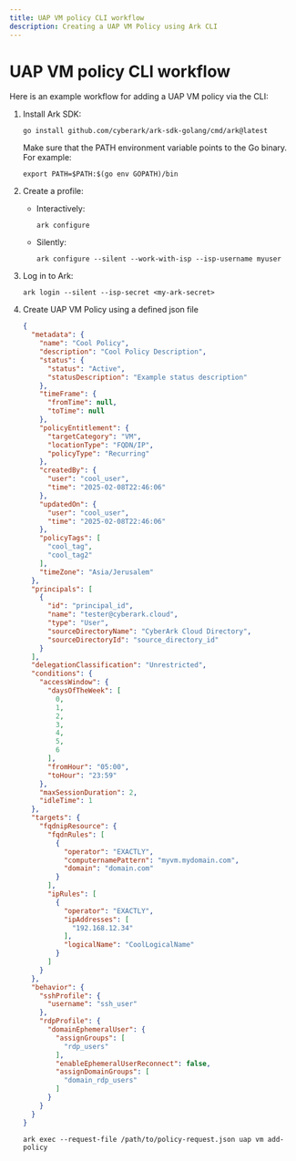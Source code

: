 ```yaml
---
title: UAP VM policy CLI workflow
description: Creating a UAP VM Policy using Ark CLI
---
```


# UAP VM policy CLI workflow
Here is an example workflow for adding a UAP VM policy via the CLI:

1. Install Ark SDK:
   ```shell linenums="0"
   go install github.com/cyberark/ark-sdk-golang/cmd/ark@latest
   ```
   Make sure that the PATH environment variable points to the Go binary. For example:
   ```shell linenums="0"
   export PATH=$PATH:$(go env GOPATH)/bin
   ```
1. Create a profile:
    * Interactively:
        ```shell linenums="0"
        ark configure
        ```
    * Silently:
        ```shell linenums="0"
        ark configure --silent --work-with-isp --isp-username myuser
        ```
1. Log in to Ark:
    ```shell linenums="0"
    ark login --silent --isp-secret <my-ark-secret>
    ```
1. Create UAP VM Policy using a defined json file
    ```json
    {
      "metadata": {
        "name": "Cool Policy",
        "description": "Cool Policy Description",
        "status": {
          "status": "Active",
          "statusDescription": "Example status description"
        },
        "timeFrame": {
          "fromTime": null,
          "toTime": null
        },
        "policyEntitlement": {
          "targetCategory": "VM",
          "locationType": "FQDN/IP",
          "policyType": "Recurring"
        },
        "createdBy": {
          "user": "cool_user",
          "time": "2025-02-08T22:46:06"
        },
        "updatedOn": {
          "user": "cool_user",
          "time": "2025-02-08T22:46:06"
        },
        "policyTags": [
          "cool_tag",
          "cool_tag2"
        ],
        "timeZone": "Asia/Jerusalem"
      },
      "principals": [
        {
          "id": "principal_id",
          "name": "tester@cyberark.cloud",
          "type": "User",
          "sourceDirectoryName": "CyberArk Cloud Directory",
          "sourceDirectoryId": "source_directory_id"
        }
      ],
      "delegationClassification": "Unrestricted",
      "conditions": {
        "accessWindow": {
          "daysOfTheWeek": [
            0,
            1,
            2,
            3,
            4,
            5,
            6
          ],
          "fromHour": "05:00",
          "toHour": "23:59"
        },
        "maxSessionDuration": 2,
        "idleTime": 1
      },
      "targets": {
        "fqdnipResource": {
          "fqdnRules": [
            {
              "operator": "EXACTLY",
              "computernamePattern": "myvm.mydomain.com",
              "domain": "domain.com"
            }
          ],
          "ipRules": [
            {
              "operator": "EXACTLY",
              "ipAddresses": [
                "192.168.12.34"
              ],
              "logicalName": "CoolLogicalName"
            }
          ]
        }
      },
      "behavior": {
        "sshProfile": {
          "username": "ssh_user"
        },
        "rdpProfile": {
          "domainEphemeralUser": {
            "assignGroups": [
              "rdp_users"
            ],
            "enableEphemeralUserReconnect": false,
            "assignDomainGroups": [
              "domain_rdp_users"
            ]
          }
        }
      }
    }
    ```

    ```shell
    ark exec --request-file /path/to/policy-request.json uap vm add-policy
    ```
